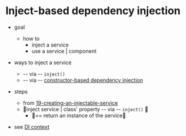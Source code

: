 # Inject-based dependency injection

* goal
  * how to 
    * inject a service
    * use a service | component 

* ways to inject a service
  * -- via -- `inject()`
  * -- via -- [constructor-based dependency injection](../21-constructor-based-di) 

* steps
  * from [19-creating-an-injectable-service](../19-creating-an-injectable-service)
  * 👀inject service | class' property -- via -- `inject()` 👀
    * 🧠== return an instance of the service🧠 

* see [DI context](../../../../guide/di/dependency-injection-context)
